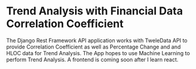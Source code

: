 # Trend Analysis with Financial Data Correlation Coefficient
The Django Rest Framework API application works with TweleData API to provide Correlation Coefficient as well as Percentage Change and and HLOC data for Trend Analysis.
The App hopes to use Machine Learning to perform Trend Analysis. A frontend is coming soon after I learn react.
